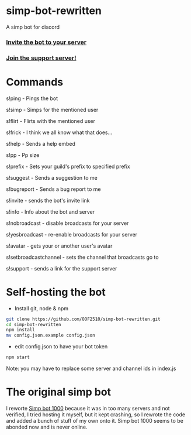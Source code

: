 # simp-bot-rewritten
A simp bot for discord

### [Invite the bot to your server](https://discord.com/api/oauth2/authorize?client_id=808822189905936405&permissions=8&scope=bot)

### [Join the support server!](https://discord.gg/zHtfa8GdPx)

# Commands
s!ping - Pings the bot

s!simp - Simps for the mentioned user

s!flirt - Flirts with the mentioned user

s!frick - I think we all know what that does...

s!help - Sends a help embed

s!pp - Pp size

s!prefix - Sets your guild's prefix to specified prefix

s!suggest - Sends a suggestion to me

s!bugreport - Sends a bug report to me

s!invite - sends the bot's invite link

s!info - Info about the bot and server

s!nobroadcast - disable broadcasts for your server

s!yesbroadcast - re-enable broadcasts for your server

s!avatar - gets your or another user's avatar

s!setbroadcastchannel - sets the channel that broadcasts go to

s!support - sends a link for the support server

# Self-hosting the bot

* Install git, node & npm
 ```bash
 git clone https://github.com/OOF2510/simp-bot-rewritten.git
 cd simp-bot-rewritten
 npm install
 mv config.json.example config.json
 ```
 * edit config.json to have your bot token
 ```bash
 npm start
 ```
Note: you may have to replace some server and channel ids in index.js

# The original simp bot
I reworte [Simp bot 1000](https://discordbotlist.com/bots/simp-bot-10000) because it was in too many servers and not verified, I tried hosting it myself, but it
kept crashing, so I rewrote the code and added a bunch of stuff of my own onto it. Simp bot 1000 seems to be abonded now and is never online.
